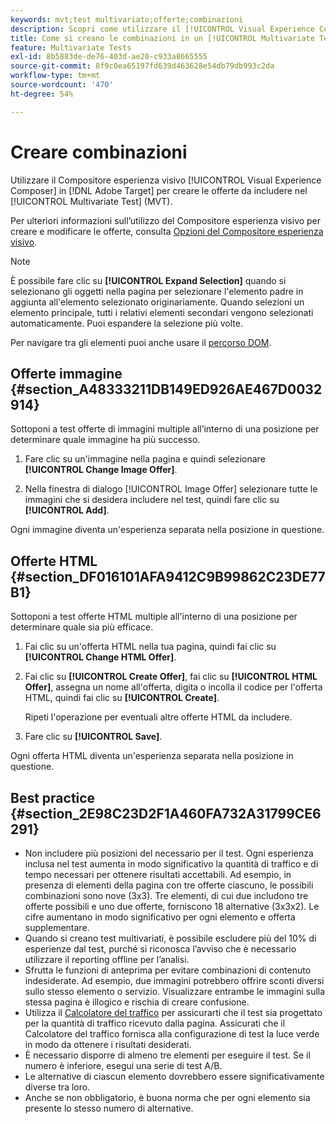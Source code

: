 ```yaml
---
keywords: mvt;test multivariato;offerte;combinazioni
description: Scopri come utilizzare il [!UICONTROL Visual Experience Composer] (VEC) in Adobe [!DNL Target] per creare le offerte da includere nel tuo [!UICONTROL Multivariate Test] (MVT).
title: Come si creano le combinazioni in un [!UICONTROL Multivariate Test] (MVT)?
feature: Multivariate Tests
exl-id: 8b5883de-de76-403d-ae20-c933a8665555
source-git-commit: 8f9c0ea65197fd639d463628e54db79db993c2da
workflow-type: tm+mt
source-wordcount: '470'
ht-degree: 54%

---
```


# Creare combinazioni

Utilizzare il Compositore esperienza visivo [!UICONTROL Visual Experience Composer] in [!DNL Adobe Target] per creare le offerte da includere nel [!UICONTROL Multivariate Test] (MVT).

Per ulteriori informazioni sull’utilizzo del Compositore esperienza visivo per creare e modificare le offerte, consulta [Opzioni del Compositore esperienza visivo](/help/main/c-experiences/c-visual-experience-composer/viztarget-options.md).

>[!NOTE]
>
>È possibile fare clic su **[!UICONTROL Expand Selection]** quando si selezionano gli oggetti nella pagina per selezionare l&#39;elemento padre in aggiunta all&#39;elemento selezionato originariamente. Quando selezioni un elemento principale, tutti i relativi elementi secondari vengono selezionati automaticamente. Puoi espandere la selezione più volte.
>
>Per navigare tra gli elementi puoi anche usare il [percorso DOM](/help/main/c-experiences/c-visual-experience-composer/viztarget-options.md#dom-path).

## Offerte immagine {#section_A48333211DB149ED926AE467D0032914}

Sottoponi a test offerte di immagini multiple all’interno di una posizione per determinare quale immagine ha più successo.

1. Fare clic su un&#39;immagine nella pagina e quindi selezionare **[!UICONTROL Change Image Offer]**.

1. Nella finestra di dialogo [!UICONTROL Image Offer] selezionare tutte le immagini che si desidera includere nel test, quindi fare clic su **[!UICONTROL Add]**.

Ogni immagine diventa un&#39;esperienza separata nella posizione in questione.

## Offerte HTML {#section_DF016101AFA9412C9B99862C23DE77B1}

Sottoponi a test offerte HTML multiple all&#39;interno di una posizione per determinare quale sia più efficace.

1. Fai clic su un&#39;offerta HTML nella tua pagina, quindi fai clic su **[!UICONTROL Change HTML Offer]**.

1. Fai clic su **[!UICONTROL Create Offer]**, fai clic su **[!UICONTROL HTML Offer]**, assegna un nome all&#39;offerta, digita o incolla il codice per l&#39;offerta HTML, quindi fai clic su **[!UICONTROL Create]**.

   Ripeti l&#39;operazione per eventuali altre offerte HTML da includere.

1. Fare clic su **[!UICONTROL Save]**.

Ogni offerta HTML diventa un&#39;esperienza separata nella posizione in questione.

## Best practice {#section_2E98C23D2F1A460FA732A31799CE6291}

* Non includere più posizioni del necessario per il test. Ogni esperienza inclusa nel test aumenta in modo significativo la quantità di traffico e di tempo necessari per ottenere risultati accettabili. Ad esempio, in presenza di elementi della pagina con tre offerte ciascuno, le possibili combinazioni sono nove (3x3). Tre elementi, di cui due includono tre offerte possibili e uno due offerte, forniscono 18 alternative (3x3x2). Le cifre aumentano in modo significativo per ogni elemento e offerta supplementare.
* Quando si creano test multivariati, è possibile escludere più del 10% di esperienze dal test, purché si riconosca l’avviso che è necessario utilizzare il reporting offline per l’analisi.
* Sfrutta le funzioni di anteprima per evitare combinazioni di contenuto indesiderate. Ad esempio, due immagini potrebbero offrire sconti diversi sullo stesso elemento o servizio. Visualizzare entrambe le immagini sulla stessa pagina è illogico e rischia di creare confusione.
* Utilizza il [Calcolatore del traffico](/help/main/c-activities/c-multivariate-testing/t-create-multivariate-test/traffic-estimator.md) per assicurarti che il test sia progettato per la quantità di traffico ricevuto dalla pagina. Assicurati che il Calcolatore del traffico fornisca alla configurazione di test la luce verde in modo da ottenere i risultati desiderati.
* È necessario disporre di almeno tre elementi per eseguire il test. Se il numero è inferiore, esegui una serie di test A/B.
* Le alternative di ciascun elemento dovrebbero essere significativamente diverse tra loro.
* Anche se non obbligatorio, è buona norma che per ogni elemento sia presente lo stesso numero di alternative.
